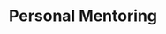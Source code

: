 ---
title:  " Personal Mentoring"
description:  " Personal mentoring is a unique proposition at kiran foundation scholarship. we belive in holistic development of the student to turn them into future leaders. our students are some of the brightest mind in the society and the need to develop as well rounded human being. this will enable them to will bring a long lasting positive change to the world.Student are provided with counselling, guidance and constant monitoring to ensure they are constantly challenged.this ensures that they stay focused and achieve their full potential. " 
---
